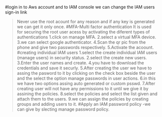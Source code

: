 #login in to Aws account and to IAM console
we can change the IAM users sign-in link
>Never use the root acount for any reason and if any key is generated we can get it only once.
#MFA-Multi factor authentication 
It is used for securing the root user acess by activating the diferent types of authentications
1.click on manage MFA.
2.select a virtual MFA device.
3.we can select google authenticator.
4.Scan the qr pic from the phone and give two passwords respectively.
5.Activate the acoount.
#creating individual IAM users
1.select the create individual IAM users (manage users) in security status. 
2.select the create new users.
3.Enter the user names and create.
4.you have to download the credentials and save it securly.
5.After creating the user we have to assing the pasword to it by clicking on the check box 
  beside the user and the select the option manage passwords in user actions.
6.in this we have two options assing auto generated or custom psswd.
7.After creating user will not have any permissions to it until we give it by assining the policies.
8.select the policies and select the list given and attach them to the users.
9.we can assign the policies by creating groups and adding users to it.
#Apply an IAM password policy -we can give by slecting manage password policy.
 
